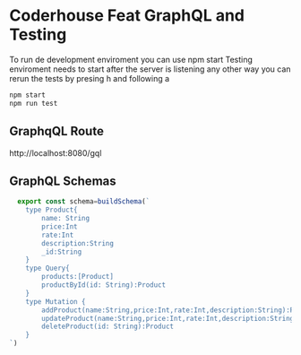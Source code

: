 # Coderhouse Feat GraphQL and Testing

To run de development enviroment you can use npm start
Testing enviroment needs to start after the server is listening any other way you can rerun the tests by presing h and following a
  ```bash
  npm start 
  npm run test
   ```

## GraphqQL Route

http://localhost:8080/gql
  
## GraphQL Schemas
  
```javascript 
  export const schema=buildSchema(`
    type Product{
        name: String
        price:Int
        rate:Int
        description:String
        _id:String
    }
    type Query{
        products:[Product]
        productById(id: String):Product
    }
    type Mutation {
        addProduct(name:String,price:Int,rate:Int,description:String):Product
        updateProduct(name:String,price:Int,rate:Int,description:String,id:String):Product
        deleteProduct(id: String):Product
    }        
`)
```



